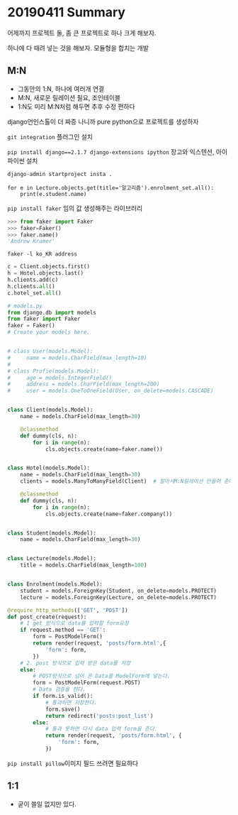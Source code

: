 # 20190411 Summary

어제까지 프로젝트 둘, 좀 큰 프로젝트로 하나 크게 해보자.

하나에 다 때려 넣는 것을 해보자. 모듈형을 합치는 개발

## M:N

* 그동안의 1:N, 하나에 여러개 연결
* M:N, 새로운 릴레이션 필요, 조인테이블 
* 1:N도 미리 M:N처럼 해두면 추후 수정 편하다

django언인스톨이 더 짜증 나니까 pure python으로 프로젝트를 생성하자

`git integration` 플러그인 설치

`pip install django==2.1.7 django-extensions ipython` 장고와 익스텐션, 아이파이썬 설치

`django-admin startproject insta .`

```
for e in Lecture.objects.get(title='알고리즘').enrolment_set.all():
	print(e.student.name)

```

`pip install faker` 임의 값 생성해주는 라이브러리

```python
>>> from faker import Faker
>>> faker=Faker()
>>> faker.name()
'Andrew Kramer'
```

`faker -l ko_KR address`

```python
c = Client.objects.first()
h = Hotel.objects.last()
h.clients.add(c)
h.clients.all()
c.hotel_set.all()
```

```python
# models.py
from django.db import models
from faker import Faker
faker = Faker()
# Create your models here.


# class User(models.Model):
#     name = models.CharField(max_length=10)
# 
# class Profie(models.Model):
#     age = models.IntegerField()
#     address = models.CharField(max_length=200)
#     user = models.OneToOneField(User, on_delete=models.CASCADE)


class Client(models.Model):
    name = models.CharField(max_length=30)

    @classmethod
    def dummy(cls, n):
        for i in range(n):
            cls.objects.create(name=faker.name())


class Hotel(models.Model):
    name = models.CharField(max_length=30)
    clients = models.ManyToManyField(Client)  # 알아서M:N릴레이션 만들어 준다

    @classmethod
    def dummy(cls, n):
        for i in range(n):
            cls.objects.create(name=faker.company())


class Student(models.Model):
    name = models.CharField(max_length=30)


class Lecture(models.Model):
    title = models.CharField(max_length=100)


class Enrolment(models.Model):
    student = models.ForeignKey(Student, on_delete=models.PROTECT)
    lecture = models.ForeignKey(Lecture, on_delete=models.PROTECT)
```

```python
@require_http_methods(['GET', 'POST'])
def post_create(request):
    # 1 get 방식으로 data를 입력할 form요청
    if request.method == 'GET':
        form = PostModelForm()
        return render(request, 'posts/form.html',{
            'form': form,
        })
    # 2. post 방식으로 입력 받은 data를 저장
    else:
        # POST방식으로 넘어 온 Data를 ModelForm에 넣는다.
        form = PostModelForm(request.POST)
        # Data 검증을 한다.
        if form.is_valid():
            # 통과하면 저장한다.
            form.save()
            return redirect('posts:post_list')
        else:
            # 통과 못하면 다시 data 입력 form을 준다.
            return render(request, 'posts/form.html', {
                'form': form,
            })
```

`pip install pillow`이미지 필드 쓰려면 필요하다



## 1:1

* 굳이 쓸일 없지만 있다.